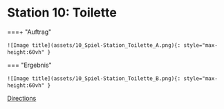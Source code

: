 
# Station 10: Toilette


===+ "Auftrag"

    ![Image title](assets/10_Spiel-Station_Toilette_A.png){: style="max-height:60vh" }


=== "Ergebnis"

    ![Image title](assets/10_Spiel-Station_Toilette_B.png){: style="max-height:60vh" }


[Directions](https://www.google.com/maps/dir/?api=1&travelmode=walking&destination=47.8035138,13.0202298)